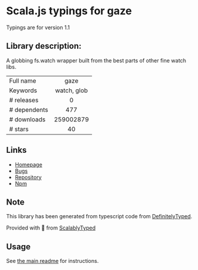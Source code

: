 
# Scala.js typings for gaze

Typings are for version 1.1

## Library description:
A globbing fs.watch wrapper built from the best parts of other fine watch libs.

|                    |                 |
| ------------------ | :-------------: |
| Full name          | gaze |
| Keywords           | watch, glob |
| # releases         | 0 |
| # dependents       | 477 |
| # downloads        | 259002879 |
| # stars            | 40 |

## Links
- [Homepage](https://github.com/shama/gaze)
- [Bugs](https://github.com/shama/gaze/issues)
- [Repository](https://github.com/shama/gaze)
- [Npm](https://www.npmjs.com/package/gaze)
    


## Note
This library has been generated from typescript code from [DefinitelyTyped](https://definitelytyped.org).

Provided with :purple_heart: from [ScalablyTyped](https://github.com/oyvindberg/ScalablyTyped)

## Usage
See [the main readme](../../readme.md) for instructions.


